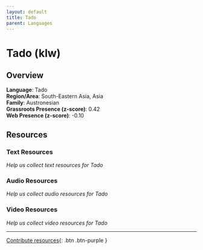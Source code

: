 ```yaml
---
layout: default
title: Tado
parent: Languages
---
```


# Tado (klw)

## Overview

**Language**: Tado  
**Region/Area**: South-Eastern Asia, Asia  
**Family**: Austronesian  
**Grassroots Presence (z-score)**: 0.42  
**Web Presence (z-score)**: -0.10  

## Resources

### Text Resources
*Help us collect text resources for Tado*

### Audio Resources
*Help us collect audio resources for Tado*

### Video Resources
*Help us collect video resources for Tado*

---

[Contribute resources](https://forms.office.com/e/1SfLJx3u1r){: .btn .btn-purple }
